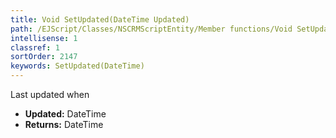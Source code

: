 ```yaml
---
title: Void SetUpdated(DateTime Updated)
path: /EJScript/Classes/NSCRMScriptEntity/Member functions/Void SetUpdated(DateTime p_0)
intellisense: 1
classref: 1
sortOrder: 2147
keywords: SetUpdated(DateTime)
---
```



Last updated when



* **Updated:** DateTime
* **Returns:** DateTime


